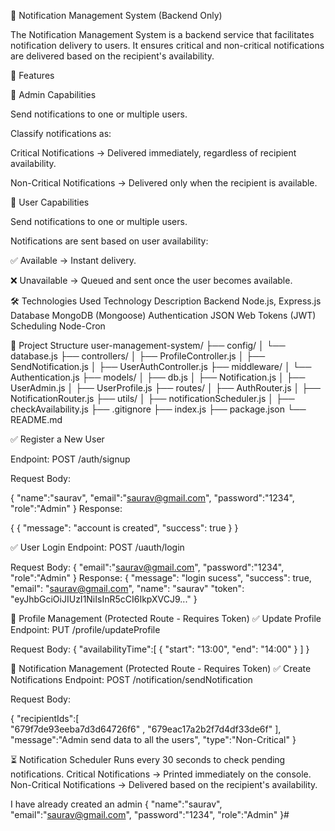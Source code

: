 📢 Notification Management System (Backend Only)

The Notification Management System is a backend service that facilitates notification delivery to users. It ensures critical and non-critical notifications are delivered based on the recipient's availability.

🚀 Features

🔹 Admin Capabilities

Send notifications to one or multiple users.

Classify notifications as:

Critical Notifications → Delivered immediately, regardless of recipient availability.

Non-Critical Notifications → Delivered only when the recipient is available.

🔹 User Capabilities

Send notifications to one or multiple users.

Notifications are sent based on user availability:

✅ Available → Instant delivery.

❌ Unavailable → Queued and sent once the user becomes available.



🛠 Technologies Used
Technology	Description
Backend	Node.js, Express.js
Database	MongoDB (Mongoose)
Authentication	JSON Web Tokens (JWT)
Scheduling	Node-Cron

📂 Project Structure
user-management-system/
├── config/
│   └── database.js
├── controllers/
│   ├── ProfileController.js
│   ├── SendNotification.js
│   ├── UserAuthController.js
├── middleware/
│   └── Authentication.js
├── models/
│   ├── db.js
│   ├── Notification.js
│   ├── UserAdmin.js
│   ├── UserProfile.js
├── routes/
│   ├── AuthRouter.js
│   ├── NotificationRouter.js
├── utils/
│   ├── notificationScheduler.js
│   ├── checkAvailability.js
├── .gitignore
├── index.js
├── package.json
└── README.md


✅ Register a New User

Endpoint: POST /auth/signup

Request Body:

{ 
    "name":"saurav",
    "email":"saurav@gmail.com",
    "password":"1234",
    "role":"Admin"
}
Response:

{
  {
    "message": "account is created",
    "success": true
 }
}

✅ User Login
Endpoint: POST /uauth/login

Request Body:
{
  "email":"saurav@gmail.com",
    "password":"1234",
    "role":"Admin"
}
Response:
{
   "message": "login sucess",
    "success": true,
    "email": "saurav@gmail.com",
    "name": "saurav"
  "token": "eyJhbGciOiJIUzI1NiIsInR5cCI6IkpXVCJ9..."
}

🔧 Profile Management (Protected Route - Requires Token)
✅ Update Profile
Endpoint: PUT /profile/updateProfile

Request Body:
{
      "availabilityTime":[
        {
           "start": "13:00", 
           "end": "14:00"
        }
    ]
}


📢 Notification Management (Protected Route - Requires Token)
✅ Create Notifications
Endpoint: POST /notification/sendNotification

Request Body:

{
  "recipientIds":[  
            "679f7de93eeba7d3d64726f6" ,
            "679eac17a2b2f7d4df33de6f"
    ],
    "message":"Admin send data to all the users",
    "type":"Non-Critical"
}

⏳ Notification Scheduler
Runs every 30 seconds to check pending notifications.
Critical Notifications → Printed immediately on the console.
Non-Critical Notifications → Delivered based on the recipient's availability.

I have already created an admin
{
  "name":"saurav",
    "email":"saurav@gmail.com",
    "password":"1234",
    "role":"Admin"
}#
